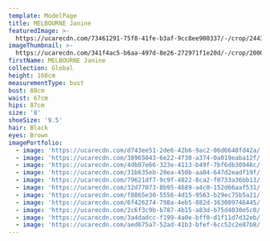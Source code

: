 ```yaml
---
template: ModelPage
title: MELBOURNE Janine
featuredImage: >-
  https://ucarecdn.com/73461291-75f8-41fe-b3af-9cc8ee900337/-/crop/2443x1251/0,0/-/preview/
imageThumbnail: >-
  https://ucarecdn.com/341f4ac5-b6aa-497d-8e26-272971f1e20d/-/crop/2000x2820/0,0/-/preview/
firstName: MELBOURNE Janine
collection: Global
height: 168cm
measurementType: bust
bust: 88cm
waist: 67cm
hips: 87cm
size: '8'
shoeSize: '9.5'
hair: Black
eyes: Brown
imagePortfolio:
  - image: 'https://ucarecdn.com/d743ee51-2de6-42b6-9ac2-06d6648fd42a/'
  - image: 'https://ucarecdn.com/38965043-6e22-4f30-a374-0a019eaba12f/'
  - image: 'https://ucarecdn.com/4db07e66-323e-4113-b49f-7bf6db30946c/'
  - image: 'https://ucarecdn.com/31b635eb-20ea-450b-aa84-647d2eadf19f/'
  - image: 'https://ucarecdn.com/79621df7-9c9f-4822-8ca2-f0733a36bb13/'
  - image: 'https://ucarecdn.com/32d77073-8b95-4689-a4c0-152d66aaf531/'
  - image: 'https://ucarecdn.com/f8865e30-5556-4d15-9563-b29ec75b5a21/'
  - image: 'https://ucarecdn.com/6f426274-798a-4eb5-882d-363009746445/'
  - image: 'https://ucarecdn.com/2c6f3c9b-b787-4b15-a83d-b75d4030e5c0/'
  - image: 'https://ucarecdn.com/3a4dadcc-f199-4a0e-bff0-d1f11d7d32eb/'
  - image: 'https://ucarecdn.com/aed675a7-52ad-41b3-bfef-6cc52c2e87b8/'
---
```


